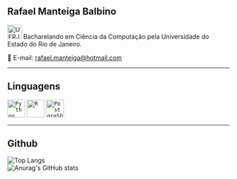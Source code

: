 ## <strong>Rafael Manteiga Balbino</strong>

<img height="32" src="https://github.com/fael0306/fael0306/assets/25599308/0edc0f90-a1cc-41e4-8369-b2fae6d2e943" alt="UERJ"/> Bacharelando em Ciência da Computação pela Universidade do Estado do Rio de Janeiro.

💬 E-mail: rafael.manteiga@hotmail.com

----

## Linguagens

<code><img height="40" src="https://user-images.githubusercontent.com/25599308/219158898-43964b1f-e7b9-479c-9d42-551d5b244e28.png" alt="Python"/></code>
<code><img height="40" src="https://user-images.githubusercontent.com/25599308/219160932-e07da749-8620-4abb-9c80-f2bb6f39b230.png" alt="R"/></code>
<code><img height="40" src="https://github.com/fael0306/fael0306/assets/25599308/997f6877-b4e0-4740-8dc6-6dcd7106b848.png" alt="PostgreSQL"/></code>

----

## Github

![Top Langs](https://github-readme-stats.vercel.app/api/top-langs/?username=fael0306&layout=compact)<br>
![Anurag's GitHub stats](https://github-readme-stats.vercel.app/api?username=fael0306&layout=compact)
